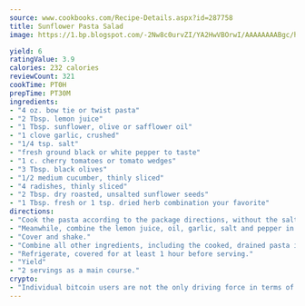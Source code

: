 ```yaml
---
source: www.cookbooks.com/Recipe-Details.aspx?id=287758
title: Sunflower Pasta Salad
image: https://1.bp.blogspot.com/-2Nw8c0urvZI/YA2HwVBOrwI/AAAAAAAABgc/hcoCuYbLRGghREWYfHLERS8jzKEXzVPXwCLcBGAsYHQ/s154/14.png

yield: 6
ratingValue: 3.9
calories: 232 calories
reviewCount: 321
cookTime: PT0H
prepTime: PT30M
ingredients:
- "4 oz. bow tie or twist pasta"
- "2 Tbsp. lemon juice"
- "1 Tbsp. sunflower, olive or safflower oil"
- "1 clove garlic, crushed"
- "1/4 tsp. salt"
- "fresh ground black or white pepper to taste"
- "1 c. cherry tomatoes or tomato wedges"
- "3 Tbsp. black olives"
- "1/2 medium cucumber, thinly sliced"
- "4 radishes, thinly sliced"
- "2 Tbsp. dry roasted, unsalted sunflower seeds"
- "1 Tbsp. fresh or 1 tsp. dried herb combination your favorite"
directions:
- "Cook the pasta according to the package directions, without the salt."
- "Meanwhile, combine the lemon juice, oil, garlic, salt and pepper in a jar."
- "Cover and shake."
- "Combine all other ingredients, including the cooked, drained pasta in a large bowl. Add the dressing and toss."
- "Refrigerate, covered for at least 1 hour before serving."
- "Yield"
- "2 servings as a main course."
crypto:
- "Individual bitcoin users are not the only driving force in terms of securing the bitcoin network."
---
```

